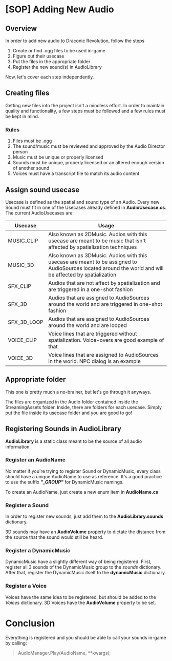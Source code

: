 
# [SOP] Adding New Audio

## Overview

In order to add new audio to Draconic Revolution, follow the steps

1. Create or find .ogg files to be used in-game
2. Figure out their usecase
3. Put the files in the appropriate folder
4. Register the new sound(s) in AudioLibrary

Now, let's cover each step independently.


## Creating files

Getting new files into the project isn't a mindless effort. In order to maintain quality and functionality, a few steps must be followed and a few rules must be kept in mind.

### Rules
1. Files must be .ogg
2. The sound/music must be reviewed and approved by the Audio Director person
3. Music must be unique or properly licensed
4. Sounds must be unique, properly licensed or an altered enough version of another sound
5. Voices must have a transcript file to match its audio content


## Assign sound usecase

Usecase is defined as the spatial and sound type of an Audio. Every new Sound must fit in one of the Usecases already defined in **AudioUsecase.cs**. The current AudioUsecases are:

|Usecase|Usage|
|--|--|
|MUSIC_CLIP|Also known as 2DMusic. Audios with this usecase are meant to be music that isn't affected by spatialization techniques|
|MUSIC_3D| Also known as 3DMusic. Audios with this usecase are meant to be assigned to AudioSources located around the world and will be affected by spatialization|
|SFX_CLIP| Audios that are not affect by spatialization and are triggered in a one-shot fashion|
|SFX_3D| Audios that are assigned to AudioSources around the world and are triggered in one-shot fashion|
|SFX_3D_LOOP| Audios that are assigned to AudioSources around the world and are looped|
|VOICE_CLIP| Voice lines that are triggered without spatialization. Voice-overs are good example of that|
|VOICE_3D| Voice lines that are assigned to AudioSources in the world. NPC dialog is an example| 


## Appropriate folder
This one is pretty much a no-brainer, but let's go through it anyways.

The files are organized in the Audio folder contained inside the StreamingAssets folder. Inside, there are folders for each usecase. Simply put the file inside its usecase folder and you are good to go!


## Registering Sounds in AudioLibrary

**AudioLibrary** is a static class meant to be the source of all audio information. 

### Register an AudioName
No matter if you're trying to register Sound or DynamicMusic, every class should have a unique AudioName to use as reference. It's a good practice to use the suffix ***"_GROUP"*** for DynamicMusic namings.

To create an AudioName, just create a new enum item in **AudioName.cs**

### Register a Sound
In order to register new sounds, just add them to the **AudioLibrary.sounds** dictionary.

3D sounds may have an **AudioVolume** property to dictate the distance from the source that the sound would still be heard.

### Register a DynamicMusic
DynamicMusic have a slightly different way of being registered. First, register all 3 sounds of the DynamicMusic group to the *sounds* dictionary. After that, register the DynamicMusic itself to the **dynamicMusic** dictionary.

### Register a Voice
Voices have the same idea to be registered, but should be added to the *Voices* dictionary. 3D Voices have the **AudioVolume** property to be set.


# Conclusion
Everything is registered and you should be able to call your sounds in-game by calling: 
> AudioManager.Play(AudioName, \*\*kwargs); 